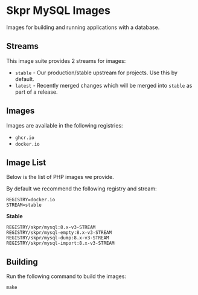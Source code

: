 # Skpr MySQL Images

Images for building and running applications with a database.

## Streams

This image suite provides 2 streams for images:

* `stable` - Our production/stable upstream for projects. Use this by default.
* `latest` - Recently merged changes which will be merged into `stable` as part of a release.

## Images

Images are available in the following registries:

* `ghcr.io`
* `docker.io`

## Image List

Below is the list of PHP images we provide.

By default we recommend the following registry and stream:

```
REGISTRY=docker.io
STREAM=stable
```

**Stable**

```
REGISTRY/skpr/mysql:8.x-v3-STREAM
REGISTRY/skpr/mysql-empty:8.x-v3-STREAM
REGISTRY/skpr/mysql-dump:8.x-v3-STREAM
REGISTRY/skpr/mysql-import:8.x-v3-STREAM
```

## Building

Run the following command to build the images:

```
make
```
